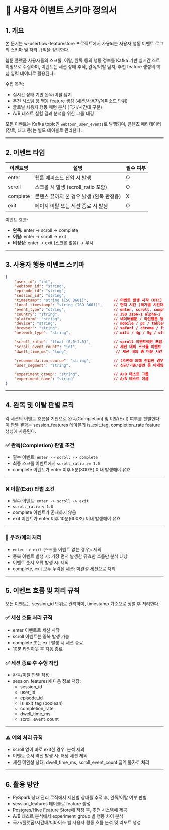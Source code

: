 # 🧾 사용자 이벤트 스키마 정의서

## 1. 개요
본 문서는 w-userflow-featurestore 프로젝트에서 사용되는
사용자 행동 이벤트 로그의 스키마 및 처리 규칙을 정의한다.

웹툰 플랫폼 사용자들의 스크롤, 이탈, 완독 등의 행동 정보를
Kafka 기반 실시간 스트리밍으로 수집하며,
이벤트는 세션 상태 추적, 완독/이탈 탐지, 추천 feature 생성의 핵심 입력 데이터로 활용된다.

수집 목적:
- 실시간 상태 기반 완독/이탈 탐지
- 추천 시스템 용 행동 feature 생성 (세션/사용자/에피소드 단위)
- 글로벌 사용자 행동 패턴 분석 (국가/시간대 구분)
- A/B 테스트 실험 결과 분석을 위한 그룹 태깅

모든 이벤트는 Kafka topic인 `webtoon_user_events`로 발행되며,
콘텐츠 메타데이터(장르, 태그 등)는 별도 테이블로 관리한다.

---

## 2. 이벤트 타입

| 이벤트명 | 설명 | 필수 여부 |
|------------|-------------------------------------------|-----------|
| enter | 웹툰 에피소드 진입 시 발생 | O |
| scroll | 스크롤 시 발생 (scroll_ratio 포함) | O |
| complete | 콘텐츠 끝까지 본 경우 발생 (완독 판정용) | X |
| exit | 페이지 이탈 또는 세션 종료 시 발생 | O |

이벤트 흐름:
- **완독:** enter -> scroll -> complete
- **이탈:** enter -> scroll -> exit
- **비정상:** enter -> exit (스크롤 없음) -> 무시

---

## 3. 사용자 행동 이벤트 스키마

```json
{
    "user_id": "int",
    "webtoon_id": "string",
    "episode_id": "string",
    "session_id": "string",
    "timestamp": "string (ISO 8601)",           // 이벤트 발생 시각 (UTC)
    "local_timestamp": "string (ISO 8601)",     // 현지 시간 (국가별 시간대 분석용)
    "event_type": "string",                     // enter, scroll, complete, exit
    "country": "string",                        // ISO 3166-1 alpha-2
    "platform": "string",                       // 네이버웹툰 / 라인웹툰 등 글로벌 플랫폼 구분
    "device": "string",                         // mobile / pc / tablet
    "browser": "string",                        // safari / chrome / firefox / edge / whale
    "network_type": "string",                   // wifi / 4g / 5g / offline

    "scroll_ratio": "float (0.0~1.0)",          // scroll 이벤트에만 포함
    "scroll_event_count": "int",                // 세션 내의 스크롤 이벤트 발생 횟수
    "dwell_time_ms": "long",                     // 세션 내의 총 머문 시간 (종료 시점에서 채워짐)

    "recommendation_source": "string",          // (추천에 의해 진입한 경우) 추천 알고리즘 타입
    "user_segment": "string",                   // 신규/기존/휴면 등 마케팅 구분

    "experiment_group": "string",               // A/B 테스트 그룹
    "experiment_name": "string"                 // A/B 테스트 이름
}
```

---

## 4. 완독 및 이탈 판별 로직

각 세션의 이벤트 흐름을 기반으로 완독(Completion) 및 이탈(Exit) 여부를 판별한다.
이 판별 결과는 session_features 테이블의 is_exit_tag, completion_rate feature 생성에 사용된다.

### ✅ 완독(Completion) 판별 조건
- 필수 이벤트: `enter -> scroll -> complete`
- 최종 스크롤 이벤트에서 `scroll_ratio >= 1.0`
- complete 이벤트가 enter 이후 5분(300초) 이내 발생해야 유효

---

### ❌ 이탈(Exit) 판별 조건
- 필수 이벤트: `enter -> scroll -> exit`
- `scroll_ratio < 1.0`
- complete 이벤트가 존재하지 않음
- exit 이벤트가 enter 이후 10분(600초) 이내 발생해야 유효

---

### 🔄 무효/예외 처리
- `enter -> exit` (스크롤 이벤트 없는 경우): 제외
- 중복 이벤트 발생 시: 가장 먼저 발생한 유효한 흐름만 분석 대상
- 이벤트 순서 오류 발생 시: 제외
- complete, exit 모두 누락된 세션: 미완성 세션으로 처리

---

## 5. 이벤트 흐름 및 처리 규칙

모든 이벤트는 session_id 단위로 관리하며, timestamp 기준으로 정렬 후 처리한다.

### ✅ 세션 흐름 처리 규칙
- enter 이벤트로 세션 시작
- scroll 이벤트는 중복 발생 가능
- complete 또는 exit 발생 시 세션 종료
- 10분 타임아웃 후 자동 종료

### ✅ 세션 종료 후 수행 작업
- 완독/이탈 판별 적용
- session_features에 다음 정보 저장:
    - session_id
    - user_id
    - episode_id
    - is_exit_tag (boolean)
    - completion_rate
    - dwell_time_ms
    - scroll_event_count

---

### ⚠️ 예외 처리 규칙
- scroll 없이 바로 exit한 경우: 분석 제외
- 이벤트 순서 역전 발생 시: 해당 세션 제외
- 세션 미완성 상태: dwell_time_ms, scroll_event_count 집계 불가로 처리

---

## 6. 활용 방안
- PySpark 상태 관리 로직에서 세션별 상태를 추적 후, 완독/이탈 여부 판별
- session_features 테이블로 feature 생성
- Postgres/Hive Feature Store에 저장 후, 추천 시스템에 제공
- A/B 테스트 분석에서 experiment_group 별 행동 차이 분석
- 국가/플랫폼/시간대/디바이스 별 사용자 행동 흐름 분석 및 리포트 생성